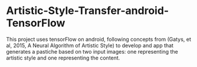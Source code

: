 # Artistic-Style-Transfer-android-TensorFlow

This project uses tensorFlow on android, following concepts from (Gatys, et al, 2015, A Neural Algorithm of Artistic Style) to develop and app that generates a pastiche based on two input images: one representing the artistic style and one representing the content.
